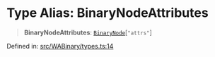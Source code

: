 # Type Alias: BinaryNodeAttributes

> **BinaryNodeAttributes**: [`BinaryNode`](BinaryNode.md)\[`"attrs"`\]

Defined in: [src/WABinary/types.ts:14](https://github.com/Fokusdotid/bail/blob/3856b89f13bbe82f2e10396a28cd4ef2089de845/src/WABinary/types.ts#L14)
